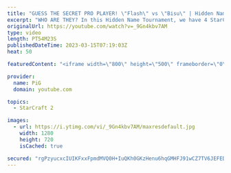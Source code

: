 ```yaml
---
title: "GUESS THE SECRET PRO PLAYER! \"Flash\" vs \"Bisu\" | Hidden Name Tournament 2 (Part 1) - StarCraft 2"
excerpt: "WHO ARE THEY? In this Hidden Name Tournament, we have 4 StarCraft pro players competing against each other but they don't know who their opponents are. In Part 1, \"Flash\" plays against \"Bisu\" in a best of 5 series. The winning player will then guess who the losing player was for bonus prize money and"
originalUrl: https://youtube.com/watch?v=_9Gn4kbv7AM
type: video
length: PT54M23S
publishedDateTime: 2023-03-15T07:19:03Z
heat: 50

featuredContent: "<iframe width=\"800\" height=\"500\" frameborder=\"0\" src=\"https://www.youtube.com/embed/_9Gn4kbv7AM\" allow=\"accelerometer; autoplay; encrypted-media; gyroscope; picture-in-picture\" allowfullscreen></iframe>"

provider:
  name: PiG
  domain: youtube.com

topics:
  - StarCraft 2

images:
  - url: https://i.ytimg.com/vi/_9Gn4kbv7AM/maxresdefault.jpg
    width: 1280
    height: 720
    isCached: true

secured: "rgPzyucxcIUIKFxxFpmdMVQ0H+IuQKh0GKzHenu6hqGMHFJ91wCZ7TV6JEFEDlooEsA2BcmV8sdxIVqNjBW8IGAjry50nvTAgvVuc0PHWh6BfIfvoRoRFBf+3/XTQ/UR81k80XQq4+yUrGPJC3TjL/IkczXfc5SWfh5csQTMdkoEsutfz+EObJt3YEHMvb99fXn8fbAEW5V4iVFl1WjDfUOnJxKiGCJbT/5TqBRkC1eqXLUM1Z2LIFgjEp5iGGHDeVvjgh9fsGQc2PG7KhhUns8Cc7EYSjaUHcZigXNEPJ1l7PnQqJ+PKBpl603aSH99XuCMe0UW1FTScB4rTKSJ6ErF57I6gdz4W4f0ool6YP06CkMsZ3ABchUNVnrM5eYNpEqiPL8RA25dIhe+69wBCtoh+JfMfiJV5xhwvkmqsKg=;p0I2ePZ3b5PS8lrC1p/1ig=="
---
```


